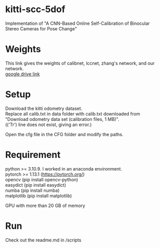 # kitti-scc-5dof
Implementation of "A CNN-Based Online Self-Calibration of Binocular Stereo Cameras for Pose Change"

# Weights
This link gives the weights of calibnet, lccnet, zhang's network, and our network. </br>
[google drive link](https://drive.google.com/drive/folders/1nnsHzR9cECz9G1VA2lOsapzTY8ksQTI7?usp=drive_link)

# Setup
Download the kitti odometry dataset. </br>
Replace all calib.txt in data folder with calib.txt downloaded from "Download odometry data set (calibration files, 1 MB)". </br>
(('Tr') line does not exist, giving an error.) </br>

Open the cfg file in the CFG folder and modify the paths. </br>

# Requirement
python >= 3.10.9. I worked in an anaconda environment. </br>
pytorch >= 1.13.1 (https://pytorch.org/) </br>
opencv (pip install opencv-python) </br>
easydict (pip install easydict) </br>
numba (pip install numba) </br>
matplotlib (pip install matplotlib) </br>

GPU with more than 20 GB of memory </br>

# Run
Check out the readme.md in /scripts
